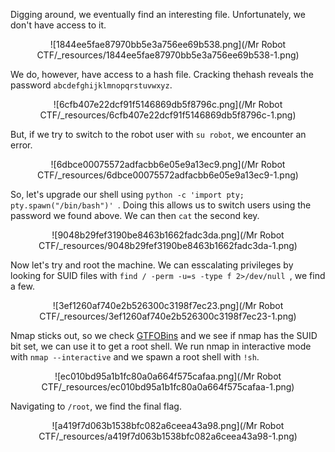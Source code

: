 Digging around, we eventually find an interesting file. Unfortunately, we don't have access to it.

<center>

![1844ee5fae87970bb5e3a756ee69b538.png](/Mr Robot CTF/_resources/1844ee5fae87970bb5e3a756ee69b538-1.png)

</center>

We do, however, have access to a hash file. Cracking thehash reveals the password `abcdefghijklmnopqrstuvwxyz`.

<center>

![6cfb407e22dcf91f5146869db5f8796c.png](/Mr Robot CTF/_resources/6cfb407e22dcf91f5146869db5f8796c-1.png)

</center>

But, if we try to switch to the robot user with `su robot`, we encounter an error.

<center>

![6dbce00075572adfacbb6e05e9a13ec9.png](/Mr Robot CTF/_resources/6dbce00075572adfacbb6e05e9a13ec9-1.png)

</center>

So, let's upgrade our shell using `python -c 'import pty; pty.spawn("/bin/bash")'
`. Doing this allows us to switch users using the password we found above. We can then `cat` the second key.

<center>

![9048b29fef3190be8463b1662fadc3da.png](/Mr Robot CTF/_resources/9048b29fef3190be8463b1662fadc3da-1.png)

</center>

Now let's try and root the machine. We can esscalating privileges by looking for SUID files with `find / -perm -u=s -type f 2>/dev/null
`, we find a few.

<center>

![3ef1260af740e2b526300c3198f7ec23.png](/Mr Robot CTF/_resources/3ef1260af740e2b526300c3198f7ec23-1.png)

</center>

Nmap sticks out, so we check [GTFOBins](https://gtfobins.github.io/gtfobins/nmap/) and we see if nmap has the SUID bit set, we can use it to get a root shell. We run nmap in interactive mode with ``nmap --interactive`` and we spawn a root shell with ``!sh``.

<center>

![ec010bd95a1b1fc80a0a664f575cafaa.png](/Mr Robot CTF/_resources/ec010bd95a1b1fc80a0a664f575cafaa-1.png)

</center>

Navigating to `/root`, we find the final flag.

<center>

![a419f7d063b1538bfc082a6ceea43a98.png](/Mr Robot CTF/_resources/a419f7d063b1538bfc082a6ceea43a98-1.png)

</center>